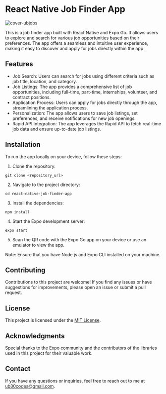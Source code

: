 # React Native Job Finder App
![cover-ubjobs](https://github.com/UB30-4/ubjobfinder_rectnative/assets/101749091/36861183-f34e-4ea9-b1ce-fd539270754d)

This is a job finder app built with React Native and Expo Go. It allows users to explore and search for various job opportunities based on their preferences. The app offers a seamless and intuitive user experience, making it easy to discover and apply for jobs directly within the app.

## Features

- Job Search: Users can search for jobs using different criteria such as job title, location, and category.
- Job Listings: The app provides a comprehensive list of job opportunities, including full-time, part-time, internships, volunteer, and contract positions.
- Application Process: Users can apply for jobs directly through the app, streamlining the application process.
- Personalization: The app allows users to save job listings, set preferences, and receive notifications for new job openings.
- Rapid API Integration: The app leverages the Rapid API to fetch real-time job data and ensure up-to-date job listings.

## Installation

To run the app locally on your device, follow these steps:

1. Clone the repository:
```
git clone <repository_url>
```

2. Navigate to the project directory:
```
cd react-native-job-finder-app
```

3. Install the dependencies:
```
npm install
```

4. Start the Expo development server:
```
expo start
```

5. Scan the QR code with the Expo Go app on your device or use an emulator to view the app.

Note: Ensure that you have Node.js and Expo CLI installed on your machine.

## Contributing

Contributions to this project are welcome! If you find any issues or have suggestions for improvements, please open an issue or submit a pull request.

## License

This project is licensed under the [MIT License](LICENSE).

## Acknowledgments

Special thanks to the Expo community and the contributors of the libraries used in this project for their valuable work.

## Contact

If you have any questions or inquiries, feel free to reach out to me at ub30codes@gmail.com.


